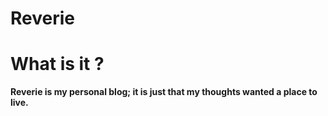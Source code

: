 # Reverie

# What is it ?

**Reverie is my personal blog; it is just that my thoughts wanted a place to live.**
